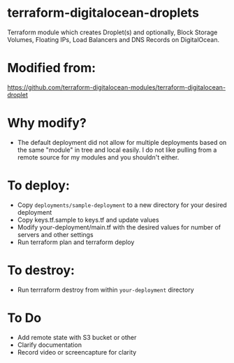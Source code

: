 # terraform-digitalocean-droplets
Terraform module which creates Droplet(s) and optionally, Block Storage Volumes,
Floating IPs, Load Balancers and DNS Records on DigitalOcean.

# Modified from:
https://github.com/terraform-digitalocean-modules/terraform-digitalocean-droplet

# Why modify?

* The default deployment did not allow for multiple deployments based on the same "module" in tree and local easily. I do not like pulling from a remote source for my modules and you shouldn't either.

# To deploy:

* Copy `deployments/sample-deployment` to a new directory for your desired deployment
* Copy keys.tf.sample to keys.tf and update values
* Modify your-deployment/main.tf with the desired values for number of servers and other settings
* Run terraform plan and terraform deploy

# To destroy:

* Run terrraform destroy from within `your-deployment` directory

# To Do

* Add remote state with S3 bucket or other
* Clarify documentation
* Record video or screencapture for clarity




